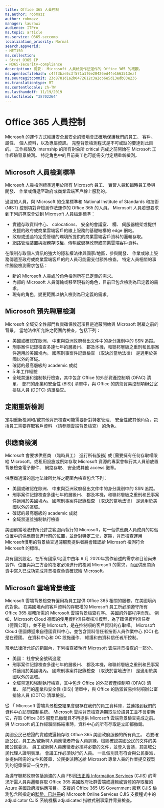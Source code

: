 ```yaml
---
title: Office 365 人員控制
ms.author: robmazz
author: robmazz
manager: laurawi
audience: ITPro
ms.topic: article
ms.service: O365-seccomp
localization_priority: Normal
search.appverid:
- MET150
ms.collection:
- Strat_O365_IP
- M365-security-compliance
description: 摘要： Microsoft 人員檢測作法運作的 Office 365 的概觀。
ms.openlocfilehash: c4ff3bae5c3f571a1f6e20426ed44e1663513eaf
ms.sourcegitcommit: 23c8781d1a2b0472612c3a2cb6e5d13edb03e236
ms.translationtype: MT
ms.contentlocale: zh-TW
ms.lasthandoff: 11/19/2019
ms.locfileid: "38702264"
---
```

# <a name="office-365-personnel-controls"></a>Office 365 人員控制

Microsoft 的運作方式維護安全且安全的環境會正確地保護我們的員工、 客戶、 屬性、 個人資料，以及專屬資訊。 完整背景檢測程式是不可或缺的要達到此目的。 工作經驗及 internship 的所有對象所 critical 完成之前開始在 Microsoft 工作經驗背景檢測。 特定角色中的目前員工也可能需支付定期重新檢測。

## <a name="the-microsoft-personnel-screening-standard"></a>Microsoft 人員檢測標準

Microsoft 人員檢測標準適用於所有 Microsoft 員工、 實習人員和臨時員工參與開發、 作業或傳遞至政府或商業雲端客戶線上服務的。

過濾的人員，與 Microsoft 的企業標準和 National Institute of Standards 和技術 (NIST) 控制項對齊檢測作法運作的 Office 365 的人員。 Microsoft 人員若想要求到下列的存取會受到 Microsoft 人員檢測標準：

- 實體存取資料中心、 colocations、 安全的會議室、 欄、 伺服器機架或提供支援的政府或商業雲端客戶的線上服務的基礎結構的 edge 網站。
- 政府或透過特定受管理的環境所提供的商業雲端客戶資料的邏輯存取。
- 網路管理裝置與服務存取權，傳輸或儲存政府或商業雲端客戶資料。

在限制存取個人資訊的強大的隱私權法律與國家/地區，參與開發、 作業或線上服務傳遞至政府或商業雲端客戶的的人員可能需支付額外檢查。 特定人員相關的事件觸發檢測需求包括：

- 新的 Microsoft 人員處於角色檢測所在已定義的需求。
- 內部的 Microsoft 人員傳輸或移至現有的角色，目前已包含檢測為已定義的需求。
- 現有的角色，變更範圍以納入檢測為已定義的需求。

## <a name="microsoft-pre-employment-screening"></a>Microsoft 預先聘雇檢測

Microsoft 全域安全性部門負責確保候選項目是遮蔽開始與 Microsoft 聘雇之前的背景。
當地法律所允許之範圍內檢查，包括下列：

- 美國或確認在歐洲、 中東與亞洲政府發出文件中的身分識別中的 SSN 追蹤。
- 刑事案件記錄檢查多達七年的層級州、 郡及本機，和聯邦層級之重刑和民事案件適用於美國境內。 國際刑事案件記錄檢查 （取決於當地法律） 是適用於美國以外的區域。
- 確認的最高層級的 academic 成就
- 5 年工作經驗
- 全域禁運和強制執行檢查，其中包含 Office 的外部資產控制項 (OFAC) 清單、 部門的產業和安全性 (BIS)] 清單中，與 Office 的防禦貿易控制項辦公室排除人員 (DDTC) 清單檢查。

## <a name="periodic-re-screening"></a>定期重新檢測

定期重新檢測和/或其他背景檢查可能需要針對特定管理、 安全性或其他角色，包括員工需要存取客戶資料 （請參閱雲端背景檢查） 的角色。

## <a name="supplier-screening"></a>供應商檢測

Microsoft 會要求供應商 （臨時員工） 進行所有服務] 或 [需要擁有任何存取權限給 Microsoft，或租用設施或例如存取 Microsoft 資源的專案會執行其人員前放置背景檢查電子郵件、 網路存取、 安全或其他 access 徽章。

供應商過濾的當地法律所允許之範圍內檢查包含下列：

- 美國或確認在歐洲、 中東與亞洲政府發出文件中的身分識別中的 SSN 追蹤。
- 刑事案件記錄檢查多達七年的層級州、 郡及本機，和聯邦層級之重刑和民事案件適用於美國境內。 國際刑事案件記錄檢查 （取決於當地法律） 是適用於美國以外的區域。
- 確認的最高層級的 academic 成就
- 全域禁運並強制執行檢查

美國前當地法律所允許之範圍內執行的 Microsoft，每一個供應商人員成員的每個位置中的供應商會進行前的位置，並針對特定二元，定期，背景檢查運用 Microsoft慣用的背景檢查過濾服務提供者將會確認給 Microsoft 檢測符合 Microsoft 的標準。 

具有國別設定，在所有國家/地區中由年 9 月 2020年實作前述的需求和目前尚未實作，位置與第三方合約指定必須進行的檢測 Microsoft 的需求，而且供應商負責中寫入已成功完成背景檢查負責確認給 Microsoft。

## <a name="microsoft-cloud-background-check"></a>Microsoft 雲端背景檢查

Microsoft 雲端背景檢查有僱用為員工提供 Office 365 相關的服務，在美國境內的對象。 在美國境內的客戶資料的存取權的 Microsoft 員工所必須遵守所有 Office 365 服務所需的 Microsoft 雲端背景檢查程序。 美國的外部程序而異。 例如，Microsoft Cloud 德國的使用資料信任者核准模型，為了確保資料信任者 （德國公司），並不是 Microsoft，是在控制項的客戶資料的存取權。 Microsoft Cloud 德國傳遞來自德國資料中心，並包含資料信任者技術人員作業中心 (OC) 也是在德國。 在資料中心和 OC 設施運作、 維護和由資料信任者所控制。

當地法律所允許的範圍內，下列檢查被執行 Microsoft 雲端背景檢查的一部分。

- 美國： 社會安全號碼追蹤
- 刑事案件記錄檢查多達七年的層級州、 郡及本機，和聯邦層級之重刑和民事案件適用於美國境內。 國際刑事案件記錄檢查 （取決於當地法律） 是適用於美國以外的區域。
- 全域禁運和強制執行檢查，其中包含 Office 的外部資產控制項 (OFAC) 清單、 部門的產業和安全性 (BIS)] 清單中，與 Office 的防禦貿易控制項辦公室排除人員 (DDTC) 清單檢查。

從 「 Microsoft 雲端背景檢查結果會儲存在我們的員工資料庫，並連接到我們的資料中心訪問控制系統。 Microsoft 雲端背景檢查過期取決於該員工並不會更新它，存取 Office 365 服務已撤銷且不再提供 Microsoft 雲端背景檢查完成之前。 與 Microsoft 的工作經驗關係結束時，資料中心的所有存取是立即都撤銷。

美國公民已驗證的實體或邏輯存取 Office 365 美國政府服務的所有員工。 若要確認公民，員工及/或新聘人員應徵者符合人員訓練，檢閱確認美國公民的文件的美國公民委派。 員工或新聘人員應徵者必須將必要的文件，並登入會議，其區域公民代理人證明表單。 會議工作必須執行的人員。 一旦個別具有符合與公民委派，並提供所需的文件和簽章，公民委派轉送給 Microsoft 專業人員的作業提交複製到的記錄保留一份文件。

為遵守聯邦政府包括過濾的人員 FBI[司法正義 Information Services](https://www.fbi.gov/services/cjis) (CJIS) 的需求所需人員與邏輯存取 Office 365 美國政府社群雲端或邏輯或實體的存取權的 Azure 美國政府版供應項目。 支援的 Office 365 US Government 服務 CJIS 檢測包含所指定的[狀態，已註冊](https://blogs.office.com/2013/10/23/california-and-microsoft-sign-cjis-security-policy-agreement/)的 Microsoft Online Services CJIS 支援程式中的 adjudicator CJIS 系統機構 adjudicated 指紋式刑事案件背景檢查。
